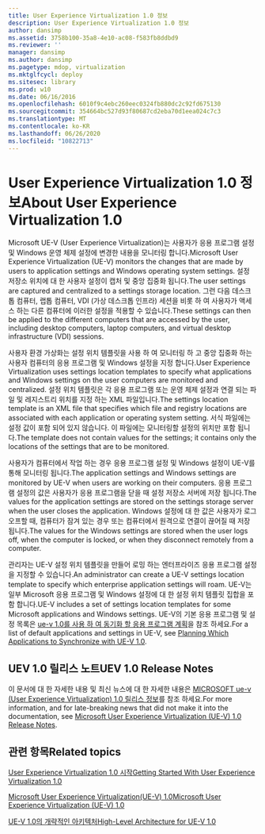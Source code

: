 ```yaml
---
title: User Experience Virtualization 1.0 정보
description: User Experience Virtualization 1.0 정보
author: dansimp
ms.assetid: 3758b100-35a8-4e10-ac08-f583fb8ddbd9
ms.reviewer: ''
manager: dansimp
ms.author: dansimp
ms.pagetype: mdop, virtualization
ms.mktglfcycl: deploy
ms.sitesec: library
ms.prod: w10
ms.date: 06/16/2016
ms.openlocfilehash: 6010f9c4ebc260eec0324fb880dc2c92fd675130
ms.sourcegitcommit: 354664bc527d93f80687cd2eba70d1eea024c7c3
ms.translationtype: MT
ms.contentlocale: ko-KR
ms.lasthandoff: 06/26/2020
ms.locfileid: "10822713"
---
```

# <span data-ttu-id="46765-103">User Experience Virtualization 1.0 정보</span><span class="sxs-lookup"><span data-stu-id="46765-103">About User Experience Virtualization 1.0</span></span>


<span data-ttu-id="46765-104">Microsoft UE-V (User Experience Virtualization)는 사용자가 응용 프로그램 설정 및 Windows 운영 체제 설정에 변경한 내용을 모니터링 합니다.</span><span class="sxs-lookup"><span data-stu-id="46765-104">Microsoft User Experience Virtualization (UE-V) monitors the changes that are made by users to application settings and Windows operating system settings.</span></span> <span data-ttu-id="46765-105">설정 저장소 위치에 대 한 사용자 설정이 캡처 및 중앙 집중화 됩니다.</span><span class="sxs-lookup"><span data-stu-id="46765-105">The user settings are captured and centralized to a settings storage location.</span></span> <span data-ttu-id="46765-106">그런 다음 데스크톱 컴퓨터, 랩톱 컴퓨터, VDI (가상 데스크톱 인프라) 세션을 비롯 하 여 사용자가 액세스 하는 다른 컴퓨터에 이러한 설정을 적용할 수 있습니다.</span><span class="sxs-lookup"><span data-stu-id="46765-106">These settings can then be applied to the different computers that are accessed by the user, including desktop computers, laptop computers, and virtual desktop infrastructure (VDI) sessions.</span></span>

<span data-ttu-id="46765-107">사용자 환경 가상화는 설정 위치 템플릿을 사용 하 여 모니터링 하 고 중앙 집중화 하는 사용자 컴퓨터의 응용 프로그램 및 Windows 설정을 지정 합니다.</span><span class="sxs-lookup"><span data-stu-id="46765-107">User Experience Virtualization uses settings location templates to specify what applications and Windows settings on the user computers are monitored and centralized.</span></span> <span data-ttu-id="46765-108">설정 위치 템플릿은 각 응용 프로그램 또는 운영 체제 설정과 연결 되는 파일 및 레지스트리 위치를 지정 하는 XML 파일입니다.</span><span class="sxs-lookup"><span data-stu-id="46765-108">The settings location template is an XML file that specifies which file and registry locations are associated with each application or operating system setting.</span></span> <span data-ttu-id="46765-109">서식 파일에는 설정 값이 포함 되어 있지 않습니다. 이 파일에는 모니터링할 설정의 위치만 포함 됩니다.</span><span class="sxs-lookup"><span data-stu-id="46765-109">The template does not contain values for the settings; it contains only the locations of the settings that are to be monitored.</span></span>

<span data-ttu-id="46765-110">사용자가 컴퓨터에서 작업 하는 경우 응용 프로그램 설정 및 Windows 설정이 UE-V를 통해 모니터링 됩니다.</span><span class="sxs-lookup"><span data-stu-id="46765-110">The application settings and Windows settings are monitored by UE-V when users are working on their computers.</span></span> <span data-ttu-id="46765-111">응용 프로그램 설정의 값은 사용자가 응용 프로그램을 닫을 때 설정 저장소 서버에 저장 됩니다.</span><span class="sxs-lookup"><span data-stu-id="46765-111">The values for the application settings are stored on the settings storage server when the user closes the application.</span></span> <span data-ttu-id="46765-112">Windows 설정에 대 한 값은 사용자가 로그 오프할 때, 컴퓨터가 잠겨 있는 경우 또는 컴퓨터에서 원격으로 연결이 끊어질 때 저장 됩니다.</span><span class="sxs-lookup"><span data-stu-id="46765-112">The values for the Windows settings are stored when the user logs off, when the computer is locked, or when they disconnect remotely from a computer.</span></span>

<span data-ttu-id="46765-113">관리자는 UE-V 설정 위치 템플릿을 만들어 로밍 하는 엔터프라이즈 응용 프로그램 설정을 지정할 수 있습니다.</span><span class="sxs-lookup"><span data-stu-id="46765-113">An administrator can create a UE-V settings location template to specify which enterprise application settings will roam.</span></span> <span data-ttu-id="46765-114">UE-V는 일부 Microsoft 응용 프로그램 및 Windows 설정에 대 한 설정 위치 템플릿 집합을 포함 합니다.</span><span class="sxs-lookup"><span data-stu-id="46765-114">UE-V includes a set of settings location templates for some Microsoft applications and Windows settings.</span></span> <span data-ttu-id="46765-115">UE-V의 기본 응용 프로그램 및 설정 목록은 [ue-v 1.0를 사용 하 여 동기화 할 응용 프로그램 계획](planning-which-applications-to-synchronize-with-ue-v-10.md)을 참조 하세요.</span><span class="sxs-lookup"><span data-stu-id="46765-115">For a list of default applications and settings in UE-V, see [Planning Which Applications to Synchronize with UE-V 1.0](planning-which-applications-to-synchronize-with-ue-v-10.md).</span></span>

## <span data-ttu-id="46765-116">UEV 1.0 릴리스 노트</span><span class="sxs-lookup"><span data-stu-id="46765-116">UEV 1.0 Release Notes</span></span>


<span data-ttu-id="46765-117">이 문서에 대 한 자세한 내용 및 최신 뉴스에 대 한 자세한 내용은 [MICROSOFT ue-v (User Experience Virtualization) 1.0 릴리스 정보](microsoft-user-experience-virtualization--ue-v--10-release-notes.md)를 참조 하세요.</span><span class="sxs-lookup"><span data-stu-id="46765-117">For more information, and for late-breaking news that did not make it into the documentation, see [Microsoft User Experience Virtualization (UE-V) 1.0 Release Notes](microsoft-user-experience-virtualization--ue-v--10-release-notes.md).</span></span>

## <span data-ttu-id="46765-118">관련 항목</span><span class="sxs-lookup"><span data-stu-id="46765-118">Related topics</span></span>


[<span data-ttu-id="46765-119">User Experience Virtualization 1.0 시작</span><span class="sxs-lookup"><span data-stu-id="46765-119">Getting Started With User Experience Virtualization 1.0</span></span>](getting-started-with-user-experience-virtualization-10.md)

[<span data-ttu-id="46765-120">Microsoft User Experience Virtualization(UE-V) 1.0</span><span class="sxs-lookup"><span data-stu-id="46765-120">Microsoft User Experience Virtualization (UE-V) 1.0</span></span>](index.md)

[<span data-ttu-id="46765-121">UE-V 1.0의 개략적인 아키텍처</span><span class="sxs-lookup"><span data-stu-id="46765-121">High-Level Architecture for UE-V 1.0</span></span>](high-level-architecture-for-ue-v-10.md)

 

 





